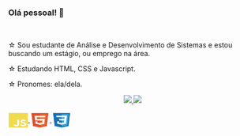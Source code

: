 ### Olá pessoal! 👋

<br>
<p>☆ Sou estudante de Análise e Desenvolvimento de Sistemas e estou buscando um estágio, ou emprego na área.</p>
<p>☆ Estudando HTML, CSS e Javascript.</p>
<p>☆ Pronomes: ela/dela.</p>

<div align="center">
  <a href="https://github.com/juacg">
  <img height="150em" src="https://github-readme-stats.vercel.app/api?username=juacg&show_icons=true&theme=synthwave&include_all_commits=true&count_private=true"/>
  <img height="150em" src="https://github-readme-stats.vercel.app/api/top-langs/?username=juacg&layout=compact&langs_count=7&theme=synthwave"/>
</div>

<div style="display: inline_block"><br>
  <img align="center" alt="Rafa-Js" height="30" width="40" src="https://raw.githubusercontent.com/devicons/devicon/master/icons/javascript/javascript-plain.svg">
  <img align="center" alt="Rafa-HTML" height="30" width="40" src="https://raw.githubusercontent.com/devicons/devicon/master/icons/html5/html5-original.svg">
  <img align="center" alt="Rafa-CSS" height="30" width="40" src="https://raw.githubusercontent.com/devicons/devicon/master/icons/css3/css3-original.svg">
</div>
